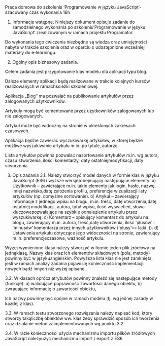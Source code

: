 Praca domowa do szkolenia ‘Programowanie w języku JavaScript’- szacowany czas wykonania 16h

1. Informacje wstępne.
   Niniejszy dokument opisuje zadanie do samodzielnego wykonania po szkoleniu‘Programowanie w języku JavaScript’ zrealizowanym w ramach projektu Programator.

Do wykonania tego ćwiczenia niezbędne są wiedza oraz umiejętności nabyte w trakcie szkolenia oraz w oparciu o udostępnione wcześniej materiały do e-learningu.

2. Ogólny opis biznesowy zadania.

Celem zadania jest przygotowanie klas modelu dla aplikacji typu blog.

Dalsze elementy aplikacji będą realizowane w trakcie kolejnych kursów realizowanych w ramachścieżki szkoleniowej.

Aplikacja „Blog” ma pozwalać na publikowanie artykułów przez zalogowanych użytkowników.

Artykuły mogą być komentowane przez użytkowników zalogowanych lub nie zalogowanych.

Artykuł może być widoczny na stronie w określonych zakresach czasowych.

Aplikacja będzie zawierać wyszukiwarkę artykułów, w której będzie możliwe wyszukiwanie artykułu m.in. po tytule, autorze.

Lista artykułów powinna pozwalać nasortowanie artykułów m.in. wg autora, czasu stworzenia, ilości komentarzy, daty ostatniejmodyfikacji, daty stworzenia.

3. Opis zadania
   3.1.
   Należy stworzyć model danych w formie klas w języku JavaScript (ES6 i wyższe wersje)obejmujący następujące elementy:
   a)
   Użytkownik – zawierające m.in. takie elementy jak login, hasło, nazwę, imięi nazwisko,datę założenia profilu, preferencje wizualizacji listy artykułów (np. domyślne sortowanie).
   b)
   Artykuł – zawierający informacje z jednego wpisu na blogu, m.in. treść, datę utworzenia,datę ostatniej modyfikacji, autora, tytuł wpisu, ilość wyświetleń, słowa kluczowepozwalające na szybkie odnalezienie artykułu przez wyszukiwarkę.
   c)
   Komentarz – opisujący komentarz do artykułu na blogu, zawierający m.in. autora, treść,datę utworzenia, ilość ‘plusów’ i ‘minusów’ komentarza przez innych użytkowników (‘plusy’== lajki ;)).
   d)
   Ustawienia artykułu dotyczące jego widoczności na stronie, zawierający m.in. preferencjeczasowe, ważność artykułu.

Wyżej wymienione klasy należy stworzyć w formie jeden plik źródłowy na jednąklasę.
Nazwy klas oraz ich elementów składowych (pola, metody) powinny być w językuangielskim.
Powyższa lista klas nie jest zamknięta, jeśli w ramach analizy zadania pojawisię konieczność implementacji nowych bądź innych niż wyżej opisane.

3.2.
W klasach oprócz atrybutów powinny znaleźć się następujące metody (funkcje):
a) walidujące poprawność zawartości danego obiektu,
b) zwracające informację o zawartości obiektu,

Ich nazwy powinny być spójne w ramach modelu (tj. wg jednej zasady w każdej z klas).

3.3. W ramach testu stworzonego rozwiązania należy napisać kod, który stworzy takąliczbę obiektów ww. klas żeby sprawdzić sposób ich tworzenia oraz działanie metod zaimplementowanych wg punktu 3.2.

3.4. W razie konieczności użycia mechanizmu importu plików źródłowych JavaScript należyużyć mechanizmu import / export z ES6.
